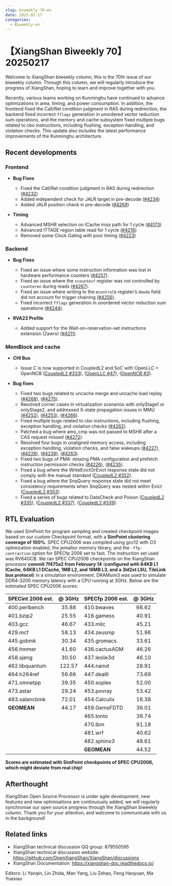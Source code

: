 ```yaml
---
slug: biweekly-70-en
date: 2025-02-17
categories:
  - Biweekly-en
---
```


# 【XiangShan Biweekly 70】20250217

Welcome to XiangShan biweekly column, this is the 70th issue of our biweekly column. Through this column, we will regularly introduce the progress of XiangShan, hoping to learn and improve together with you.

Recently, various teams working on Kunminghu have continued to advance optimizations in area, timing, and power consumption. In addition, the frontend fixed the Call/Ret condition judgment in RAS during redirection, the backend fixed incorrect `fflags` generation in unordered vector reduction sum operations, and the memory and cache subsystem fixed multiple bugs related to cbo instructions, including flushing, exception handling, and violation checks. This update also includes the latest performance improvements of the Kunminghu architecture.

<!-- more -->
## Recent developments

### Frontend

- **Bug Fixes**
    - Fixed the Call/Ret condition judgment in RAS during redirection ([#4232](https://github.com/OpenXiangShan/XiangShan/pull/4232))
    - Added independent check for JALR target in pre-decode ([#4234](https://github.com/OpenXiangShan/XiangShan/pull/4234))
    - Added JALR position check in pre-decode ([#4269](https://github.com/OpenXiangShan/XiangShan/pull/4269))

- **Timing**
    - Advanced MSHR selection on ICache miss path for 1 cycle ([#4173](https://github.com/OpenXiangShan/XiangShan/pull/4173))
    - Advanced ITTAGE region table read for 1 cycle ([#4216](https://github.com/OpenXiangShan/XiangShan/pull/4216))
    - Removed some Clock Gating with poor timing ([#4223](https://github.com/OpenXiangShan/XiangShan/pull/4223))

### Backend

- **Bug Fixes**
    - Fixed an issue where some instruction information was lost in hardware performance counters ([#4257](https://github.com/OpenXiangShan/XiangShan/pull/4257)).
    - Fixed an issue where the `scountovf` register was not controlled by `counteren` during reads ([#4267](https://github.com/OpenXiangShan/XiangShan/pull/4267)).
    - Fixed an issue where writing to the `mcontrol6` register’s `dmode` field did not account for trigger chaining ([#4256](https://github.com/OpenXiangShan/XiangShan/pull/4256)).
    - Fixed incorrect `fflags` generation in unordered vector reduction sum operations ([#4244](https://github.com/OpenXiangShan/XiangShan/pull/4244)).

- **RVA23 Profile**
    - Added support for the Wait-on-reservation-set instructions extension (Zawrs) ([#4211](https://github.com/OpenXiangShan/XiangShan/pull/4211)).

### MemBlock and cache

- **CHI Bus**
    - Issue C is now supported in CoupledL2 and SoC with OpenLLC + OpenNCB ([CoupledL2 #333](https://github.com/OpenXiangShan/CoupledL2/pull/333)), ([OpenLLC #47](https://github.com/OpenXiangShan/OpenLLC/pull/47)), ([OpenNCB #3](https://github.com/OpenXiangShan/OpenNCB/pull/3)).

- **Bug fixes**
    - Fixed two bugs related to uncache merge and uncache load replay ([#4268](https://github.com/OpenXiangShan/XiangShan/pull/4268)), ([#4275](https://github.com/OpenXiangShan/XiangShan/pull/4275)).
    - Resolved corner cases in virtualization scenarios with onlyStage1 or onlyStage2, and addressed X-state propagation issues in MMU ([#4252](https://github.com/OpenXiangShan/XiangShan/pull/4252)), ([#4253](https://github.com/OpenXiangShan/XiangShan/pull/4253)), ([#4266](https://github.com/OpenXiangShan/XiangShan/pull/4266)).
    - Fixed multiple bugs related to cbo instructions, including flushing, exception handling, and violation checks ([#4262](https://github.com/OpenXiangShan/XiangShan/pull/4262)).
    - Patched a bug where amo_cmp was not passed to MSHR after a CAS request missed ([#4272](https://github.com/OpenXiangShan/XiangShan/pull/4272)).
    - Resolved four bugs in unaligned memory access, including exception handling, violation checks, and false wakeups ([#4227](https://github.com/OpenXiangShan/XiangShan/pull/4227)), ([#4228](https://github.com/OpenXiangShan/XiangShan/pull/4228)), ([#4239](https://github.com/OpenXiangShan/XiangShan/pull/4239)), ([#4263](https://github.com/OpenXiangShan/XiangShan/pull/4263)).
    - Fixed two bugs of PMA: missing PMA configuration and prefetch instruction permission checks ([#4226](https://github.com/OpenXiangShan/XiangShan/pull/4226)), ([#4235](https://github.com/OpenXiangShan/XiangShan/pull/4235)).
    - Fixed a bug where the WriteEvictOrEvict response state did not comply with the manual standard ([CoupledL2 #352](https://github.com/OpenXiangShan/CoupledL2/pull/352)).
    - Fixed a bug where the SnqQuery response state did not meet consistency requirements when SnqQuery was nested within Evict ([CoupledL2 #353](https://github.com/OpenXiangShan/CoupledL2/pull/353)).
    - Fixed a series of bugs related to DataCheck and Poison ([CoupledL2 #335](https://github.com/OpenXiangShan/CoupledL2/pull/335)), ([CoupledL2 #337](https://github.com/OpenXiangShan/CoupledL2/pull/337)), ([CoupledL2 #339](https://github.com/OpenXiangShan/CoupledL2/pull/339)).


## RTL Evaluation

We used SimPoint for program sampling and created checkpoint images based on our custom Checkpoint format, with a **SimPoint clustering coverage of 100%**. SPEC CPU2006 was compiled using gcc12 with O3 optimization enabled, the jemalloc memory library, and the `-ffp-contraction` option for SPECfp 2006 set to fast. The instruction set used was RV64GCB. We ran SPEC CPU2006 checkpoints on the XiangShan processor **commit 7f475a2 from February 14** (**configured with 64KB L1 ICache, 64KB L1 DCache, 1MB L2, and 16MB L3, and a 3ld2st LSU, TileLink bus protocol**) in a simulation environment. DRAMsim3 was used to simulate DDR4-3200 memory latency with a CPU running at 3GHz. Below are the estimated SPEC CPU2006 scores:

| SPECint 2006 est. | @ 3GHz | SPECfp 2006 est.  | @ 3GHz |
| :---------------- | :----: | :---------------- | :----: |
| 400.perlbench     | 35.88  | 410.bwaves        | 66.62  |
| 401.bzip2         | 25.55  | 416.gamess        | 40.91  |
| 403.gcc           | 46.67  | 433.milc          | 45.21  |
| 429.mcf           | 58.13  | 434.zeusmp        | 51.96  |
| 445.gobmk         | 30.34  | 435.gromacs       | 33.61  |
| 456.hmmer         | 41.60  | 436.cactusADM     | 46.26  |
| 458.sjeng         | 30.50  | 437.leslie3d      | 46.10  |
| 462.libquantum    | 122.57 | 444.namd          | 28.91  |
| 464.h264ref       | 56.66  | 447.dealII        | 73.69  |
| 471.omnetpp       | 39.35  | 450.soplex        | 52.00  |
| 473.astar         | 29.24  | 453.povray        | 53.42  |
| 483.xalancbmk     | 72.01  | 454.Calculix      | 16.38  |
| **GEOMEAN**       | 44.17  | 459.GemsFDTD      | 36.01  |
|                   |        | 465.tonto         | 36.74  |
|                   |        | 470.lbm           | 91.18  |
|                   |        | 481.wrf           | 40.62  |
|                   |        | 482.sphinx3       | 48.61  |
|                   |        | **GEOMEAN**       | 44.52  |

**Scores are estimated with SimPoint checkpoints of SPEC CPU2006, which might deviate from real chip!**

## Afterthought

XiangShan Open Source Processor is under agile development, new features and new optimisations are continuously added, we will regularly synchronise our open source progress through the XiangShan biweekly column. Thank you for your attention, and welcome to communicate with us in the background!

## Related links

* XiangShan technical discussion QQ group: 879550595
* XiangShan technical discussion website: https://github.com/OpenXiangShan/XiangShan/discussions
* XiangShan Documentation: https://xiangshan-doc.readthedocs.io/

Editors: Li Yanqin, Lin Zhida, Man Yang, Liu Zehao, Feng Haoyuan, Ma Yuexiao
